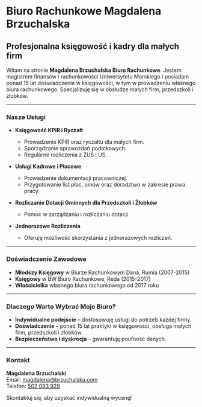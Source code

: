# Biuro Rachunkowe Magdalena Brzuchalska

## Profesjonalna księgowość i kadry dla małych firm

Witam na stronie **Magdalena Brzuchalska Biuro Rachunkowe**. Jestem magistrem finansów i rachunkowości Uniwersytetu Morskiego i posiadam ponad 15 lat doświadczenia w księgowości, w tym w prowadzeniu własnego biura rachunkowego. Specjalizuję się w obsłudze małych firm, przedszkoli i żłobków.

---

### Nasze Usługi

- **Księgowość KPiR i Ryczałt**  
  - Prowadzenie KPiR oraz ryczałtu dla małych firm.
  - Sporządzanie sprawozdań podatkowych.
  - Regularne rozliczenia z ZUS i US.

- **Usługi Kadrowe i Płacowe**  
  - Prowadzenie dokumentacji pracowniczej.
  - Przygotowanie list płac, umów oraz doradztwo w zakresie prawa pracy.

- **Rozliczanie Dotacji Gminnych dla Przedszkoli i Żłobków**  
  - Pomoc w zarządzaniu i rozliczaniu dotacji.

- **Jednorazowe Rozliczenia**  
  - Oferuję możliwość skorzystania z jednorazowych rozliczeń.

---

### Doświadczenie Zawodowe

- **Młodszy Księgowy** w Biurze Rachunkowym Dana, Rumia (2007-2015)
- **Księgowy** w BW Biuro Rachunkowe, Reda (2015-2017)
- **Właścicielka** własnego biura rachunkowego od 2017 roku

---

### Dlaczego Warto Wybrać Moje Biuro?

- **Indywidualne podejście** – dostosowuję usługi do potrzeb każdej firmy.
- **Doświadczenie** – ponad 15 lat praktyki w księgowości, obsługa małych firm, przedszkoli i żłobków.
- **Bezpieczeństwo i dyskrecja** – gwarantuję poufność danych.

---

### Kontakt

**Magdalena Brzuchalski**  
Email: [magdalena@brzuchalska.com](mailto:magdalena@brzuchalska.com)  
Telefon: [502 093 929](tel:+48502093929)

Skontaktuj się, aby uzyskać indywidualną wycenę!
